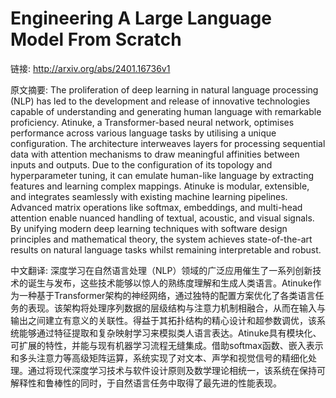 # Engineering A Large Language Model From Scratch

链接: http://arxiv.org/abs/2401.16736v1

原文摘要:
The proliferation of deep learning in natural language processing (NLP) has
led to the development and release of innovative technologies capable of
understanding and generating human language with remarkable proficiency.
Atinuke, a Transformer-based neural network, optimises performance across
various language tasks by utilising a unique configuration. The architecture
interweaves layers for processing sequential data with attention mechanisms to
draw meaningful affinities between inputs and outputs. Due to the configuration
of its topology and hyperparameter tuning, it can emulate human-like language
by extracting features and learning complex mappings. Atinuke is modular,
extensible, and integrates seamlessly with existing machine learning pipelines.
Advanced matrix operations like softmax, embeddings, and multi-head attention
enable nuanced handling of textual, acoustic, and visual signals. By unifying
modern deep learning techniques with software design principles and
mathematical theory, the system achieves state-of-the-art results on natural
language tasks whilst remaining interpretable and robust.

中文翻译:
深度学习在自然语言处理（NLP）领域的广泛应用催生了一系列创新技术的诞生与发布，这些技术能够以惊人的熟练度理解和生成人类语言。Atinuke作为一种基于Transformer架构的神经网络，通过独特的配置方案优化了各类语言任务的表现。该架构将处理序列数据的层级结构与注意力机制相融合，从而在输入与输出之间建立有意义的关联性。得益于其拓扑结构的精心设计和超参数调优，该系统能够通过特征提取和复杂映射学习来模拟类人语言表达。Atinuke具有模块化、可扩展的特性，并能与现有机器学习流程无缝集成。借助softmax函数、嵌入表示和多头注意力等高级矩阵运算，系统实现了对文本、声学和视觉信号的精细化处理。通过将现代深度学习技术与软件设计原则及数学理论相统一，该系统在保持可解释性和鲁棒性的同时，于自然语言任务中取得了最先进的性能表现。
